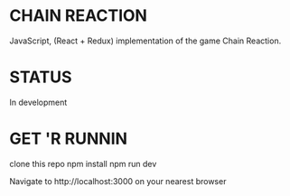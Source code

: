 # CHAIN REACTION

JavaScript, (React + Redux) implementation of the game Chain Reaction.

# STATUS
In development

# GET 'R RUNNIN

clone this repo
npm install
npm run dev

Navigate to http://localhost:3000 on your nearest browser